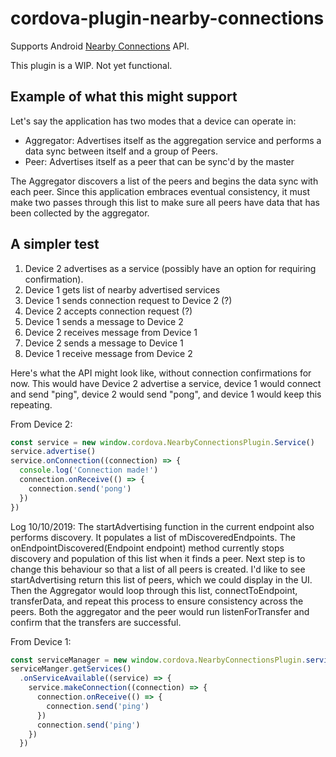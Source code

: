 # cordova-plugin-nearby-connections
Supports Android [Nearby Connections](https://developers.google.com/nearby/connections/overview) API.


This plugin is a WIP. Not yet functional.
 
## Example of what this might support
 
Let's say the application has two modes that a device can operate in:
- Aggregator: Advertises itself as the aggregation service and performs a data sync between itself and a group of Peers.
- Peer: Advertises itself as a peer that can be sync'd by the master

The Aggregator discovers a list of the peers and begins the data sync with each peer. Since this application embraces 
eventual consistency, it must make two passes through this list to make sure all peers have data that has been collected by the aggregator.

## A simpler test

1. Device 2 advertises as a service (possibly have an option for requiring confirmation). 
2. Device 1 gets list of nearby advertised services 
3. Device 1 sends connection request to Device 2 (?)
4. Device 2 accepts connection request (?)
5. Device 1 sends a message to Device 2
6. Device 2 receives message from Device 1
7. Device 2 sends a message to Device 1
8. Device 1 receive message from Device 2

Here's what the API might look like, without connection confirmations for now. This would have Device 2 advertise a service, device 1 would connect and send "ping", device 2 would send "pong", and device 1 would keep this repeating.

From Device 2:
```javascript
const service = new window.cordova.NearbyConnectionsPlugin.Service()
service.advertise()
service.onConnection((connection) => {
  console.log('Connection made!')
  connection.onReceive(() => {
    connection.send('pong')
  })
})
```

Log 10/10/2019: The startAdvertising function in the current endpoint also performs discovery. It populates a list of mDiscoveredEndpoints. 
The onEndpointDiscovered(Endpoint endpoint) method currently stops discovery and population of this list when it finds a peer. 
Next step is to change this behaviour so that a list of all peers is created. I'd like to see startAdvertising return this list of peers, 
which we could display in the UI. Then the Aggregator would loop through this list, connectToEndpoint, transferData, and repeat this process to 
ensure consistency across the peers. Both the aggregator and the peer would run listenForTransfer and confirm that the transfers are successful.

From Device 1:
```javascript
const serviceManager = new window.cordova.NearbyConnectionsPlugin.serviceManager()
serviceManger.getServices()
  .onServiceAvailable((service) => {
    service.makeConnection((connection) => {
      connection.onReceive(() => {
        connection.send('ping')
      })
      connection.send('ping')
    })
  })

```
